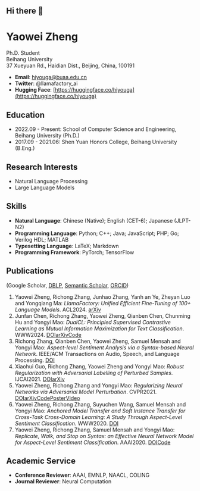 ## Hi there 👋

<!--
**lzptouch/lzptouch** is a ✨ _special_ ✨ repository because its `README.md` (this file) appears on your GitHub profile.

Here are some ideas to get you started:

- 🔭 I’m currently working on ...
- 🌱 I’m currently learning ...
- 👯 I’m looking to collaborate on ...
- 🤔 I’m looking for help with ...
- 💬 Ask me about ...
- 📫 How to reach me: ...
- 😄 Pronouns: ...
- ⚡ Fun fact: ...
-->
# Yaowei Zheng
Ph.D. Student  
Beihang University  
37 Xueyuan Rd., Haidian Dist., Beijing, China, 100191  

- **Email**: hiyouga@buaa.edu.cn  
- **Twitter**: @llamafactory_ai  
- **Hugging Face**: [https://huggingface.co/hiyouga](https://huggingface.co/hiyouga)  


## Education
- 2022.09 - Present: School of Computer Science and Engineering, Beihang University (Ph.D.)  
- 2017.09 - 2021.06: Shen Yuan Honors College, Beihang University (B.Eng.)  


## Research Interests
- Natural Language Processing  
- Large Language Models  


## Skills
- **Natural Language**: Chinese (Native); English (CET-6); Japanese (JLPT-N2)  
- **Programming Language**: Python; C++; Java; JavaScript; PHP; Go; Verilog HDL; MATLAB  
- **Typesetting Language**: LaTeX; Markdown  
- **Programming Framework**: PyTorch; TensorFlow  


## Publications  
(Google Scholar, [DBLP](https://dblp.org/), [Semantic Scholar](https://www.semanticscholar.org/), [ORCID](https://orcid.org/))  

1. Yaowei Zheng, Richong Zhang, Junhao Zhang, Yanh an Ye, Zheyan Luo and Yongqiang Ma: *LlamaFactory: Unified Efficient Fine-Tuning of 100+ Language Models*. ACL2024. [arXiv](https://arxiv.org/)  
2. Junfan Chen, Richong Zhang, Yaowei Zheng, Qianben Chen, Chunming Hu and Yongyi Mao: *DualCL: Principled Supervised Contrastive Learning as Mutual Information Maximization for Text Classification*. WWW2024. [DOI](https://doi.org/)[arXiv](https://arxiv.org/)[Code](https://github.com/)  
3. Richong Zhang, Qianben Chen, Yaowei Zheng, Samuel Mensah and Yongyi Mao: *Aspect-level Sentiment Analysis via a Syntax-based Neural Network*. IEEE/ACM Transactions on Audio, Speech, and Language Processing. [DOI](https://doi.org/)  
4. Xiaohui Guo, Richong Zhang, Yaowei Zheng and Yongyi Mao: *Robust Regularization with Adversarial Labelling of Perturbed Samples*. IJCAI2021. [DOI](https://doi.org/)[arXiv](https://arxiv.org/)  
5. Yaowei Zheng, Richong Zhang and Yongyi Mao: *Regularizing Neural Networks via Adversarial Model Perturbation*. CVPR2021. [DOI](https://doi.org/)[arXiv](https://arxiv.org/)[Code](https://github.com/)[Poster](https://example.com/)[Video](https://example.com/)  
6. Yaowei Zheng, Richong Zhang, Suyuchen Wang, Samuel Mensah and Yongyi Mao: *Anchored Model Transfer and Soft Instance Transfer for Cross-Task Cross-Domain Learning: A Study Through Aspect-Level Sentiment Classification*. WWW2020. [DOI](https://doi.org/)  
7. Yaowei Zheng, Richong Zhang, Samuel Mensah and Yongyi Mao: *Replicate, Walk, and Stop on Syntax: an Effective Neural Network Model for Aspect-Level Sentiment Classification*. AAAI2020. [DOI](https://doi.org/)[Code](https://github.com/)  


## Academic Service  
- **Conference Reviewer**: AAAI, EMNLP, NAACL, COLING  
- **Journal Reviewer**: Neural Computation  


<!-- 可选：添加个人头像（需将图片放入仓库，如 assets/avatar.jpg） -->
<!-- ![Yaowei Zheng](assets/avatar.jpg) -->

<!-- 可选：添加 GitHub 统计卡片（通过第三方服务生成） -->
<!-- [![GitHub Stats](https://github-readme-stats.vercel.app/api?username=hiyouga&show_icons=true)](https://github.com/hiyouga) -->
